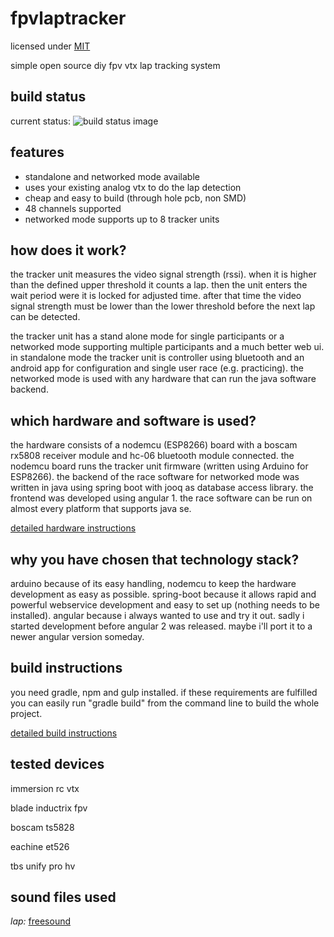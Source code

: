 # fpvlaptracker

licensed under [MIT](LICENSE.md)


simple open source diy fpv vtx lap tracking system

## build status
current status: ![build status image](https://travis-ci.org/warhog/fpvlaptracker.svg?branch=master)


## features
- standalone and networked mode available
- uses your existing analog vtx to do the lap detection
- cheap and easy to build (through hole pcb, non SMD)
- 48 channels supported
- networked mode supports up to 8 tracker units


## how does it work?
the tracker unit measures the video signal strength (rssi). when it is higher than the defined upper threshold it counts a lap. then the unit enters the wait period were it is locked for adjusted time. after that time the video signal strength must be lower than the lower threshold before the next lap can be detected.

the tracker unit has a stand alone mode for single participants or a networked mode supporting multiple participants and a much better web ui. in standalone mode the tracker unit is controller using bluetooth and an android app for configuration and single user race (e.g. practicing). the networked mode is used with any hardware that can run the java software backend.


## which hardware and software is used?
the hardware consists of a nodemcu (ESP8266) board with a boscam rx5808 receiver module and hc-06 bluetooth module connected. 
the nodemcu board runs the tracker unit firmware (written using Arduino for ESP8266).
the backend of the race software for networked mode was written in java using spring boot with jooq as database access 
library. the frontend was developed using angular 1. the race software can be run on almost
every platform that supports java se.

[detailed hardware instructions](docs/hardware.md)


## why you have chosen that technology stack?
arduino because of its easy handling, nodemcu to keep the hardware development as easy as
possible.
spring-boot because it allows rapid and powerful webservice development and easy to
set up (nothing needs to be installed).
angular because i always wanted to use and try it out. sadly i started development before angular 2 was released.
maybe i'll port it to a newer angular version someday.


## build instructions
you need gradle, npm and gulp installed. if these requirements are fulfilled you can easily
run "gradle build" from the command line to build the whole project.

[detailed build instructions](docs/build.md)


## tested devices
immersion rc vtx

blade inductrix fpv

boscam ts5828

eachine et526

tbs unify pro hv



## sound files used
_lap:_ [freesound](https://www.freesound.org/people/StaneStane/sounds/73560/)
